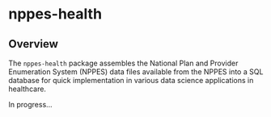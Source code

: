 # nppes-health

## Overview
The `nppes-health` package assembles the National Plan and Provider Enumeration System (NPPES) data files available from the NPPES into a SQL database for quick implementation in various data science applications in healthcare.

In progress...
